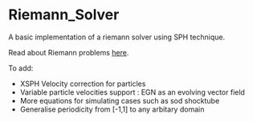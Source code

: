 # Riemann_Solver

A basic implementation of a riemann solver using SPH technique. 

Read about Riemann problems [here](https://en.wikipedia.org/wiki/Riemann_problem). 

To add:

- XSPH Velocity correction for particles
- Variable particle velocities support : EGN as an evolving vector field 
- More equations for simulating cases such as sod shocktube
- Generalise periodicity from [-1,1] to any arbitary domain
